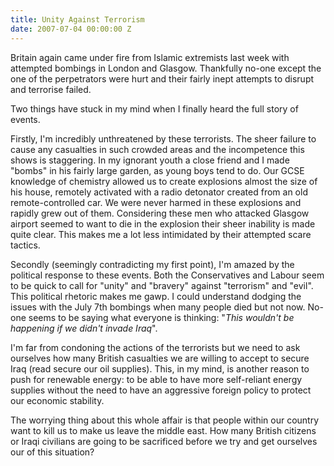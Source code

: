 ```yaml
---
title: Unity Against Terrorism
date: 2007-07-04 00:00:00 Z
---
```


Britain again came under fire from Islamic extremists last week with attempted bombings in London and Glasgow. Thankfully no-one except the one of the perpetrators were hurt and their fairly inept attempts to disrupt and terrorise failed.

Two things have stuck in my mind when I finally heard the full story of events.

Firstly, I'm incredibly unthreatened by these terrorists. The sheer failure to cause any casualties in such crowded areas and the incompetence this shows is staggering. In my ignorant youth a close friend and I made "bombs" in his fairly large garden, as young boys tend to do. Our GCSE knowledge of chemistry allowed us to create explosions almost the size of his house, remotely activated with a radio detonator created from an old remote-controlled car. We were never harmed in these explosions and rapidly grew out of them. Considering these men who attacked Glasgow airport seemed to want to die in the explosion their sheer inability is made quite clear. This makes me a lot less intimidated by their attempted scare tactics.

Secondly (seemingly contradicting my first point), I'm amazed by the political response to these events. Both the Conservatives and Labour seem to be quick to call for "unity" and "bravery" against "terrorism" and "evil". This political rhetoric makes me gawp. I could understand dodging the issues with the July 7th bombings when many people died but not now. No-one seems to be saying what everyone is thinking: "_This wouldn't be happening if we didn't invade Iraq_".

I'm far from condoning the actions of the terrorists but we need to ask ourselves how many British casualties we are willing to accept to secure Iraq (read secure our oil supplies). This, in my mind, is another reason to push for renewable energy: to be able to have more self-reliant energy supplies without the need to have an aggressive foreign policy to protect our economic stability.

The worrying thing about this whole affair is that people within our country want to kill us to make us leave the middle east. How many British citizens or Iraqi civilians are going to be sacrificed before we try and get ourselves our of this situation?
